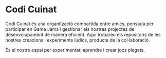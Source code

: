 # Codi Cuinat
Codi Cuinat és una organització compartida entre amics, pensada per participar en Game Jams i gestionar els nostres projectes de desenvolupament de manera eficient. Aquí trobareu els repositoris de les nostres creacions i experiments lúdics, producte de la col·laboració.

És el nostre espai per experimentar, aprendre i crear jocs plegats.
